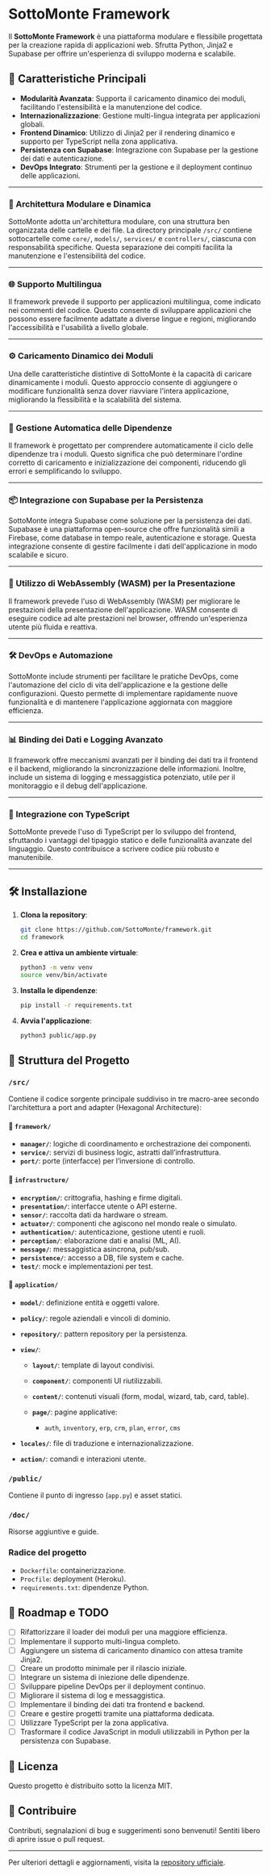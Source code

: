 # SottoMonte Framework

Il **SottoMonte Framework** è una piattaforma modulare e flessibile progettata per la creazione rapida di applicazioni web. Sfrutta Python, Jinja2 e Supabase per offrire un'esperienza di sviluppo moderna e scalabile.

## 🚀 Caratteristiche Principali

* **Modularità Avanzata**: Supporta il caricamento dinamico dei moduli, facilitando l'estensibilità e la manutenzione del codice.
* **Internazionalizzazione**: Gestione multi-lingua integrata per applicazioni globali.
* **Frontend Dinamico**: Utilizzo di Jinja2 per il rendering dinamico e supporto per TypeScript nella zona applicativa.
* **Persistenza con Supabase**: Integrazione con Supabase per la gestione dei dati e autenticazione.
* **DevOps Integrato**: Strumenti per la gestione e il deployment continuo delle applicazioni.

---

### 🧩 Architettura Modulare e Dinamica

SottoMonte adotta un'architettura modulare, con una struttura ben organizzata delle cartelle e dei file. La directory principale `/src/` contiene sottocartelle come `core/`, `models/`, `services/` e `controllers/`, ciascuna con responsabilità specifiche. Questa separazione dei compiti facilita la manutenzione e l'estensibilità del codice.

---

### 🌐 Supporto Multilingua

Il framework prevede il supporto per applicazioni multilingua, come indicato nei commenti del codice. Questo consente di sviluppare applicazioni che possono essere facilmente adattate a diverse lingue e regioni, migliorando l'accessibilità e l'usabilità a livello globale.

---

### ⚙️ Caricamento Dinamico dei Moduli

Una delle caratteristiche distintive di SottoMonte è la capacità di caricare dinamicamente i moduli. Questo approccio consente di aggiungere o modificare funzionalità senza dover riavviare l'intera applicazione, migliorando la flessibilità e la scalabilità del sistema.

---

### 🧠 Gestione Automatica delle Dipendenze

Il framework è progettato per comprendere automaticamente il ciclo delle dipendenze tra i moduli. Questo significa che può determinare l'ordine corretto di caricamento e inizializzazione dei componenti, riducendo gli errori e semplificando lo sviluppo.

---

### 📦 Integrazione con Supabase per la Persistenza

SottoMonte integra Supabase come soluzione per la persistenza dei dati. Supabase è una piattaforma open-source che offre funzionalità simili a Firebase, come database in tempo reale, autenticazione e storage. Questa integrazione consente di gestire facilmente i dati dell'applicazione in modo scalabile e sicuro.

---

### 🧪 Utilizzo di WebAssembly (WASM) per la Presentazione

Il framework prevede l'uso di WebAssembly (WASM) per migliorare le prestazioni della presentazione dell'applicazione. WASM consente di eseguire codice ad alte prestazioni nel browser, offrendo un'esperienza utente più fluida e reattiva.

---

### 🛠️ DevOps e Automazione

SottoMonte include strumenti per facilitare le pratiche DevOps, come l'automazione del ciclo di vita dell'applicazione e la gestione delle configurazioni. Questo permette di implementare rapidamente nuove funzionalità e di mantenere l'applicazione aggiornata con maggiore efficienza.

---

### 📊 Binding dei Dati e Logging Avanzato

Il framework offre meccanismi avanzati per il binding dei dati tra il frontend e il backend, migliorando la sincronizzazione delle informazioni. Inoltre, include un sistema di logging e messaggistica potenziato, utile per il monitoraggio e il debug dell'applicazione.

---

### 🚀 Integrazione con TypeScript

SottoMonte prevede l'uso di TypeScript per lo sviluppo del frontend, sfruttando i vantaggi del tipaggio statico e delle funzionalità avanzate del linguaggio. Questo contribuisce a scrivere codice più robusto e manutenibile.

---

## 🛠️ Installazione

1. **Clona la repository**:

   ```bash
   git clone https://github.com/SottoMonte/framework.git
   cd framework
   ```



2. **Crea e attiva un ambiente virtuale**:

   ```bash
   python3 -m venv venv
   source venv/bin/activate
   ```



3. **Installa le dipendenze**:

   ```bash
   pip install -r requirements.txt
   ```



4. **Avvia l'applicazione**:

   ```bash
   python3 public/app.py
   ```

## 📁 Struttura del Progetto

### `/src/`

Contiene il codice sorgente principale suddiviso in tre macro-aree secondo l'architettura a port and adapter (Hexagonal Architecture):

#### 📁 `framework/`

* **`manager/`**: logiche di coordinamento e orchestrazione dei componenti.
* **`service/`**: servizi di business logic, astratti dall’infrastruttura.
* **`port/`**: porte (interfacce) per l’inversione di controllo.

#### 📁 `infrastructure/`

* **`encryption/`**: crittografia, hashing e firme digitali.
* **`presentation/`**: interfacce utente o API esterne.
* **`sensor/`**: raccolta dati da hardware o stream.
* **`actuator/`**: componenti che agiscono nel mondo reale o simulato.
* **`authentication/`**: autenticazione, gestione utenti e ruoli.
* **`perception/`**: elaborazione dati e analisi (ML, AI).
* **`message/`**: messaggistica asincrona, pub/sub.
* **`persistence/`**: accesso a DB, file system e cache.
* **`test/`**: mock e implementazioni per test.

#### 📁 `application/`

* **`model/`**: definizione entità e oggetti valore.
* **`policy/`**: regole aziendali e vincoli di dominio.
* **`repository/`**: pattern repository per la persistenza.
* **`view/`**:

  * **`layout/`**: template di layout condivisi.
  * **`component/`**: componenti UI riutilizzabili.
  * **`content/`**: contenuti visuali (form, modal, wizard, tab, card, table).
  * **`page/`**: pagine applicative:

    * `auth`, `inventory`, `erp`, `crm`, `plan`, `error`, `cms`
* **`locales/`**: file di traduzione e internazionalizzazione.
* **`action/`**: comandi e interazioni utente.

### `/public/`

Contiene il punto di ingresso (`app.py`) e asset statici.

### `/doc/`

Risorse aggiuntive e guide.

### Radice del progetto

* `Dockerfile`: containerizzazione.
* `Procfile`: deployment (Heroku).
* `requirements.txt`: dipendenze Python.


## 📌 Roadmap e TODO

* [ ] Rifattorizzare il loader dei moduli per una maggiore efficienza.
* [ ] Implementare il supporto multi-lingua completo.
* [ ] Aggiungere un sistema di caricamento dinamico con attesa tramite Jinja2.
* [ ] Creare un prodotto minimale per il rilascio iniziale.
* [ ] Integrare un sistema di iniezione delle dipendenze.
* [ ] Sviluppare pipeline DevOps per il deployment continuo.
* [ ] Migliorare il sistema di log e messaggistica.
* [ ] Implementare il binding dei dati tra frontend e backend.
* [ ] Creare e gestire progetti tramite una piattaforma dedicata.
* [ ] Utilizzare TypeScript per la zona applicativa.
* [ ] Trasformare il codice JavaScript in moduli utilizzabili in Python per la persistenza con Supabase.

## 📄 Licenza

Questo progetto è distribuito sotto la licenza MIT.

## 🤝 Contribuire

Contributi, segnalazioni di bug e suggerimenti sono benvenuti! Sentiti libero di aprire issue o pull request.

---

Per ulteriori dettagli e aggiornamenti, visita la [repository ufficiale](https://github.com/SottoMonte/framework/tree/main).